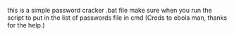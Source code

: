 this is a simple password cracker .bat file make sure when you run the script to put in the list of passwords file in cmd
                                   (Creds to ebola man, thanks for the help.)
